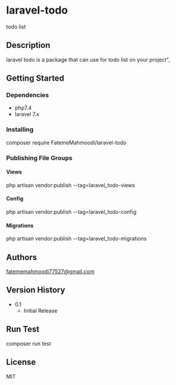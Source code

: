 # laravel-todo

todo list 

## Description

laravel todo is a package that can use for todo list on your project",
 

## Getting Started

### Dependencies

- php7.4
- laravel 7.x

### Installing

composer require FatemeMahmoodi/laravel-todo

### Publishing File Groups
#### Views
php artisan vendor:publish --tag=laravel_todo-views
#### Config
php artisan vendor:publish --tag=laravel_todo-config
#### Migrations
php artisan vendor:publish --tag=laravel_todo-migrations


## Authors
 fatememahmoodi77527@gmail.com

## Version History
* 0.1
    * Initial Release

 ## Run Test
 composer run test

## License
MIT
